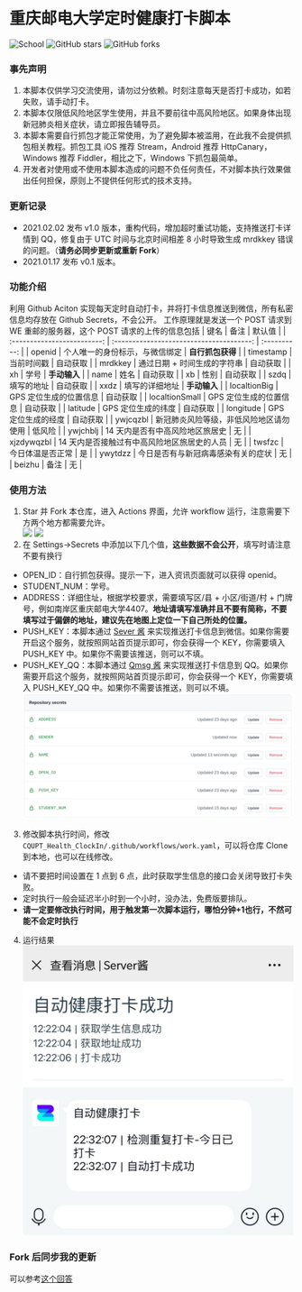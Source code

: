 # 重庆邮电大学定时健康打卡脚本

![School](https://img.shields.io/badge/School-CQUPT-green.svg)
![GitHub stars](https://img.shields.io/github/stars/ourongxing/CQUPT-Health-ClockIn)
![GitHub forks](https://img.shields.io/github/forks/ourongxing/CQUPT-Health-ClockIn)

### 事先声明

1. 本脚本仅供学习交流使用，请勿过分依赖。时刻注意每天是否打卡成功，如若失败，请手动打卡。
2. 本脚本仅限低风险地区学生使用，并且不要前往中高风险地区。如果身体出现新冠肺炎相关症状，请立即报告辅导员。
3. 本脚本需要自行抓包才能正常使用，为了避免脚本被滥用，在此我不会提供抓包相关教程。抓包工具 iOS 推荐 Stream，Android 推荐 HttpCanary，Windows 推荐 Fiddler，相比之下，Windows 下抓包最简单。
4. 开发者对使用或不使用本脚本造成的问题不负任何责任，不对脚本执行效果做出任何担保，原则上不提供任何形式的技术支持。

### 更新记录
- 2021.02.02 发布 v1.0 版本，重构代码，增加超时重试功能，支持推送打卡详情到 QQ，修复由于 UTC 时间与北京时间相差 8 小时导致生成 mrdkkey 错误的问题。（**请务必同步更新或重新 Fork**）
- 2021.01.17 发布 v0.1 版本。

### 功能介绍
利用 Github Aciton 实现每天定时自动打卡，并将打卡信息推送到微信，所有私密信息均存放在 Github Secrets，不会公开。
工作原理就是发送一个 POST 请求到 WE 重邮的服务器，这个 POST 请求的上传的信息包括
| 键名                        | 备注                                        | 默认值           |
| :-------------------------: | :--------------------------------------:    | :----------:     |
| openid                      | 个人唯一的身份标示，与微信绑定              | **自行抓包获得** |
| timestamp                   | 当前时间戳                                  | 自动获取         |
| mrdkkey                     | 通过日期 + 时间生成的字符串                 | 自动获取         |
| xh                          | 学号                                        | **手动输入**     |
| name                        | 姓名                                        | 自动获取         |
| xb                          | 性别                                        | 自动获取         |
| szdq                        | 填写的地址                                  | 自动获取         |
| xxdz                        | 填写的详细地址                              | **手动输入**     |
| localtionBig                | GPS 定位生成的位置信息                      | 自动获取         |
| localtionSmall              | GPS 定位生成的位置信息                      | 自动获取         |
| latitude                    | GPS 定位生成的纬度                          | 自动获取         |
| longitude                   | GPS 定位生成的经度                          | 自动获取         |
| ywjcqzbl                    | 新冠肺炎风险等级，非低风险地区请勿使用      | 低风险           |
| ywjchblj                    | 14 天内是否有中高风险地区旅居史             | 无               |
| xjzdywqzbl                  | 14 天内是否接触过有中高风险地区旅居史的人员 | 无               |
| twsfzc                      | 今日体温是否正常                            | 是               |
| ywytdzz                     | 今日是否有与新冠病毒感染有关的症状          | 无               |
| beizhu                      | 备注                                        | 无               |

### 使用方法
1. Star 并 Fork 本仓库，进入 Actions 界面，允许 workflow 运行，注意需要下方两个地方都需要允许。  
![](./img/1.jpeg)
![](./img/2.jpeg)
2. 在 Settings->Secrets 中添加以下几个值，**这些数据不会公开**，填写时请注意不要有换行
  - OPEN_ID：自行抓包获得。提示一下，进入资讯页面就可以获得 openid。
  - STUDENT_NUM：学号。
  - ADDRESS：详细住址，根据学校要求，需要填写区/县 + 小区/街道/村 + 门牌号，例如南岸区重庆邮电大学4407。**地址请填写准确并且不要有简称，不要填写过于偏僻的地址，建议先在地图上定位一下自己所处的位置。**
  - PUSH_KEY：本脚本通过 [Sever 酱](http://sc.ftqq.com/) 来实现推送打卡信息到微信。如果你需要开启这个服务，就按照网站首页提示即可，你会获得一个 KEY，你需要填入 PUSH_KEY 中。如果你不需要该推送，则可以不填。 
  - PUSH_KEY_QQ：本脚本通过 [Qmsg 酱](https://qmsg.zendee.cn/) 来实现推送打卡信息到 QQ。如果你需要开启这个服务，就按照网站首页提示即可，你会获得一个 KEY，你需要填入 PUSH_KEY_QQ 中。如果你不需要该推送，则可以不填。
![](./img/3.png)
3. 修改脚本执行时间，修改 `CQUPT_Health_ClockIn/.github/workflows/work.yaml`，可以将仓库 Clone 到本地，也可以在线修改。
  - 请不要把时间设置在 1 点到 6 点，此时获取学生信息的接口会关闭导致打卡失败。
  - 定时执行一般会延迟半小时到一个小时，没办法，免费版要排队。
  - **请一定要修改执行时间，用于触发第一次脚本运行，哪怕分钟+1也行，不然可能不会定时执行**
4. 运行结果  
![](./img/4.jpg)
![](./img/5.jpg)

### Fork 后同步我的更新
可以参考[这个回答](https://www.zhihu.com/question/28676261/answer/1545698800)
